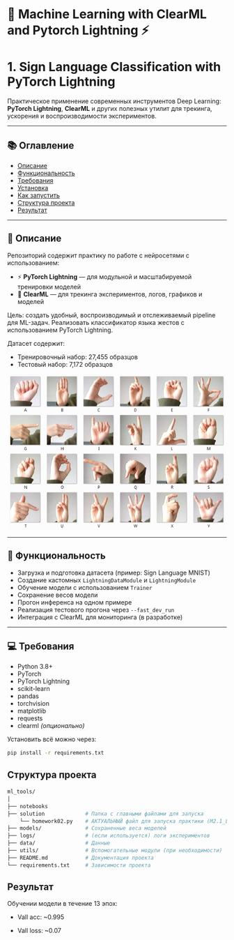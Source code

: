 # 🧰 Machine Learning with ClearML and Pytorch Lightning ⚡


# 1. Sign Language Classification with PyTorch Lightning

Практическое применение современных инструментов Deep Learning:  
**PyTorch Lightning**, **ClearML** и других полезных утилит для трекинга, ускорения и воспроизводимости экспериментов.

---

## 📚 Оглавление

- [Описание](#описание)
- [Функциональность](#функциональность)
- [Требования](#требования)
- [Установка](#установка)
- [Как запустить](#как-запустить)
- [Структура проекта](#структура-проекта)
- [Результат](#результат)

---

## 📌 Описание

Репозиторий содержит практику по работе с нейросетями с использованием:
- ⚡ **PyTorch Lightning** — для модульной и масштабируемой тренировки моделей
- 🔭 **ClearML** — для трекинга экспериментов, логов, графиков и моделей

Цель: создать удобный, воспроизводимый и отслеживаемый pipeline для ML-задач. Реализовать классификатор языка жестов с использованием PyTorch Lightning.

Датасет содержит:

- Тренировочный набор: 27,455 образцов
- Тестовый набор: 7,172 образцов

![Датасет](data/amer_sign2.png)

---

## 🔧 Функциональность

- Загрузка и подготовка датасета (пример: Sign Language MNIST)
- Создание кастомных `LightningDataModule` и `LightningModule`
- Обучение модели с использованием `Trainer`
- Сохранение весов модели
- Прогон инференса на одном примере
- Реализация тестового прогона через `--fast_dev_run`
- Интеграция с ClearML для мониторинга (в разработке)

---

## 💻 Требования

- Python 3.8+
- PyTorch
- PyTorch Lightning
- scikit-learn
- pandas
- torchvision
- matplotlib
- requests
- clearml *(опционально)*

Установить всё можно через:

```bash
pip install -r requirements.txt
```

## Структура проекта
```bash
ml_tools/
│
├── notebooks 
├── solution             # Папка с главными файлами для запуска
    └── homework02.py    # АКТУАЛЬНЫЙ файл для запуска практики (M2.1_Lightning_practice)
├── models/              # Сохраненные веса моделей
├── logs/                # (если используется) логи экспериментов
├── data/                # Данные
├── utils/               # Вспомогательные модули (при необходимости)
├── README.md            # Документация проекта
└── requirements.txt     # Зависимости проекта
```

## Результат

Обучении модели в течение 13 эпох:

- Vall acc: ~0.995

- Vall loss: ~0.07